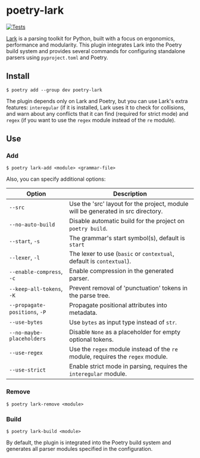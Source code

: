 # poetry-lark

[![Tests](https://github.com/mhalairt/poetry-lark/actions/workflows/tests.yml/badge.svg)](https://github.com/mhalairt/poetry-lark/actions/workflows/tests.yml)

[Lark](https://github.com/lark-parser/lark) is a parsing toolkit for Python, built with a focus on ergonomics, performance and modularity. This plugin integrates Lark into the Poetry build system and provides several commands for configuring standalone parsers using `pyproject.toml` and Poetry.

## Install

    $ poetry add --group dev poetry-lark

The plugin depends only on Lark and Poetry, but you can use Lark's extra features: `interegular` (if it is installed, Lark uses it to check for collisions, and warn about any conflicts that it can find (required for strict mode) and `regex` (if you want to use the `regex` module instead of the `re` module).

## Use

### Add

    $ poetry lark-add <module> <grammar-file>

Also, you can specify additional options:

| Option | Description |
| --- | --- |
| `--src` | Use the 'src' layout for the project, module will be generated in src directory. |
| `--no-auto-build` | Disable automatic build for the project on `poetry build`. |
| `--start`, `-s` | The grammar's start symbol(s), default is `start` |
| `--lexer`, `-l` | The lexer to use (`basic` or `contextual`, default is `contextual`). |
| `--enable-compress`, `-c` | Enable compression in the generated parser. |
| `--keep-all-tokens`, `-K` | Prevent removal of 'punctuation' tokens in the parse tree. |
| `--propagate-positions`, `-P` | Propagate positional attributes into metadata. |
| `--use-bytes` | Use `bytes` as input type instead of `str`. |
| `--no-maybe-placeholders` | Disable `None` as a placeholder for empty optional tokens. |
| `--use-regex` | Use the `regex` module instead of the `re` module, requires the `regex` module. |
| `--use-strict` | Enable strict mode in parsing, requires the `interegular` module. |

### Remove

    $ poetry lark-remove <module>

### Build

    $ poetry lark-build <module>

By default, the plugin is integrated into the Poetry build system and generates all parser modules specified in the configuration.
